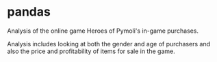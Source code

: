 # pandas
Analysis of the online game Heroes of Pymoli's in-game purchases. 

Analysis includes looking at both the gender and age of purchasers and also
the price and profitability of items for sale in the game.
